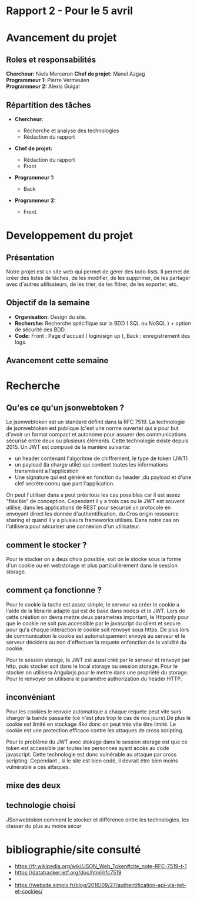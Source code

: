 # Rapport 2 - Pour le 5 avril

# Avancement du projet
## Roles et responsabilités
**Chercheur:** Niels Merceron 
**Chef de projet:** Manel Azgag   
**Programmeur 1:** Pierre Vermeulen  
**Programmeur 2:** Alexis Guigal 

## Répartition des tâches
- **Chercheur:** 
  - Recherche et analyse des technologies
  - Rédaction du rapport 

- **Chef de projet:**  
  - Rédaction du rapport 
  - Front

- **Programmeur 1:**  
  - Back 

- **Programmeur 2:**
  - Front
  
  
# Developpement du projet
## Présentation
Notre projet est un site web qui permet de gérer des todo-lists. Il permet de créer des listes de tâches, de les modifier, de les supprimer, de les partager avec d'autres utilisateurs, de les trier, de les filtrer, de les exporter, etc.  

## Objectif de la semaine
- **Organisation:** Design du site. 
- **Recherche:** Recherche spécifique sur la BDD ( SQL ou NoSQL ) + option de sécurité des BDD.
- **Code:** Front : Page d'accueil ( login/sign up ), Back : enregistrement des logs.

## Avancement cette semaine
  
  

# Recherche

## Qu'es ce qu'un jsonwebtoken ?

  Le jsonwebtoken est un standard définit dans la RFC 7519. 
  La technologie de jsonwebtoken est publique (c'est une norme ouverte) qui a pour but d'avoir un format compact et autonome pour assurer des communications sécurisé entre deux ou plusieurs éléments.
  Cette technologie existe depuis 2015.
  Un JWT est composé de la manière suivante:
  - un header contenant l'algoritme de chiffrement, le type de token (JWT)
  - un payload (la charge utile) qui contient toutes les informations transmisent a l'application
  - Une signature qui est généré en fonction du header ,du payload et d'une clef secrète connu que part l'application.

  On peut l'utiliser dans a peut près tous les cas possibles car il est assez "fléxible" de conception. Cependant il y a trois cas ou le JWT est souvent utilisé,
  dans les applications de REST pour sécurisé un protocole en envoyant direct les donnée d'authentification, du Cros origin ressource sharing et quand il y a plusieurs frameworks utilisés. 
  Dans notre cas on l'utilisera pour sécuriser une connexion d'un utilisateur.


## comment le stocker ?
   Pour le stocker on a deux choix possible, soit on le stocke sous la forme d'un cookie ou en webstorage et plus particulièrement dans le session storage.

## comment ça fonctionne ?

  Pour le cookie la tache est assez simple, le serveur va créer le cookie a l'aide de la librairie adapté qui est de base dans nodejs et le JWT.
  Lors de cette création on devra mettre deux parametres important, le Httponly pour que le cookie ne soit pas accessible par le javascript du client et secure pour qu'a chaque intéraction le cookie soit renvoyé sous https.
  De plus lors de communication le cookie est automatiquement envoyé au serveur et le serveur décidera ou non d'effectuer la requete enfonction de la validité du cookie.

  Pour le session storage, le JWT  est aussi créé par le serveur et renvoyé par http, puis stocker soit dans le local storage ou session storage. Pour le stocker on utilisera Angularjs pour le mettre dans une propriété du storage.
  Pour le renvoyer on utilisera le paramêtre authorization du header HTTP.

## inconvéniant

Pour les cookies le renvoie automatique a chaque requete peut vite surs charger la bande passante (ce n'est plus trop le cas de nos jours).De plus le cookie est limité en stockage 4ko donc on peut très vite être limité.
Le cookie est une protection efficace contre les attaques de cross scripting.

Pour le problème du JWT avec stokage dans le session storage est que ce token est accessible par toutes les personnes ayant accès au code javascript. Cette technologie est donc vulnérable au attaque par cross scripting. 
Cependant , si le site est bien codé, il devrait être bien moins vulnérable a ces attaques.  

## mixe des deux


## technologie choisi

JSonwebtoken comment le stocker et différence entre les technologies.
les classer du plus au moins sécur

# bibliographie/site consulté
  - https://fr.wikipedia.org/wiki/JSON_Web_Token#cite_note-RFC-7519-t-1
  - https://datatracker.ietf.org/doc/html/rfc7519
  - 
  - https://website.simplx.fr/blog/2016/09/27/authentification-api-via-jwt-et-cookies/